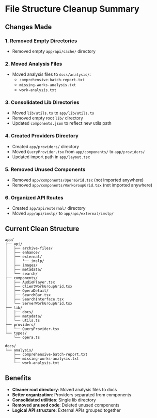 # File Structure Cleanup Summary

## Changes Made

### 1. Removed Empty Directories
- Removed empty `app/api/cache/` directory

### 2. Moved Analysis Files
- Moved analysis files to `docs/analysis/`:
  - `comprehensive-batch-report.txt`
  - `missing-works-analysis.txt` 
  - `work-analysis.txt`

### 3. Consolidated Lib Directories
- Moved `lib/utils.ts` to `app/lib/utils.ts`
- Removed empty root `lib/` directory
- Updated `components.json` to reflect new utils path

### 4. Created Providers Directory
- Created `app/providers/` directory
- Moved `QueryProvider.tsx` from `app/components/` to `app/providers/`
- Updated import path in `app/layout.tsx`

### 5. Removed Unused Components
- Removed `app/components/OperaGrid.tsx` (not imported anywhere)
- Removed `app/components/WorkGroupGrid.tsx` (not imported anywhere)

### 6. Organized API Routes
- Created `app/api/external/` directory
- Moved `app/api/imslp/` to `app/api/external/imslp/`

## Current Clean Structure

```
app/
├── api/
│   ├── archive-files/
│   ├── enhance/
│   ├── external/
│   │   └── imslp/
│   ├── images/
│   ├── metadata/
│   └── search/
├── components/
│   ├── AudioPlayer.tsx
│   ├── ClientWorkGroupGrid.tsx
│   ├── OperaDetail/
│   ├── SearchBar.tsx
│   ├── SearchInterface.tsx
│   └── ServerWorkGroupGrid.tsx
├── lib/
│   ├── docs/
│   ├── metadata/
│   └── utils.ts
├── providers/
│   └── QueryProvider.tsx
└── types/
    └── opera.ts

docs/
└── analysis/
    ├── comprehensive-batch-report.txt
    ├── missing-works-analysis.txt
    └── work-analysis.txt
```

## Benefits

- **Cleaner root directory**: Moved analysis files to docs
- **Better organization**: Providers separated from components
- **Consolidated utilities**: Single lib directory
- **Removed unused code**: Deleted unused components
- **Logical API structure**: External APIs grouped together
